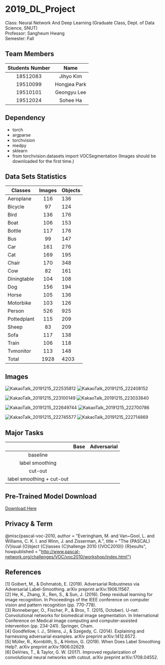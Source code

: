 # 2019_DL_Project

Class: Neural Network And Deep Learning (Graduate Class, Dept. of Data Science, SNUT) \
Professor: Sangheum Hwang \
Semester: Fall 

## Team Members

| Students Number | Name |
| :------: | :------: |
| 18512083 | Jihyo Kim | 
| 19510099 | Hongjea Park | 
| 19510101 | Geongyu Lee | 
| 19512024 | Sohee Ha |


## Dependency 

- torch 
- argparse
- torchvision
- medpy
- sklearn
- from torchvision.datasets import VOCSegmentation (Images should be downloaded for the first time.)


## Data Sets Statistics 

| Classes | Images | Objects |
| -------- | :------: | --------- |
| Aeroplane | 116 | 136 |
| Bicycle | 97 | 124 |
| Bird | 136 | 176 |
| Boat | 106 | 153 |
| Bottle | 117 | 176 |
| Bus | 99 | 147 |
| Car | 161 | 276 |
| Cat | 169 | 195 |
| Chair | 170 | 348 |
| Cow | 82 | 161 |
| Diningtable | 104 | 108 |
| Dog | 156 | 194 |
| Horse | 105 | 136 |
| Motorbike | 103 | 126 |
| Person | 526 | 925 |
| Pottedplant | 115 | 209 |
| Sheep | 83 | 209 |
| Sofa | 117 | 138 |
| Train | 106 | 118 |
| Tvmonitor | 113 | 148 |
| Total | 1928 | 4203 |

## Images 

![KakaoTalk_20191215_222535812](https://user-images.githubusercontent.com/37532168/70934552-82781800-2081-11ea-919a-f4cb68f4bd20.jpg)
![KakaoTalk_20191215_222408152](https://user-images.githubusercontent.com/37532168/70934553-82781800-2081-11ea-8958-556c1363ecc9.png)


![KakaoTalk_20191215_223100149](https://user-images.githubusercontent.com/37532168/70934576-8c9a1680-2081-11ea-8de0-616d62fc5bf7.jpg)
![KakaoTalk_20191215_223033640](https://user-images.githubusercontent.com/37532168/70934582-8d32ad00-2081-11ea-9a81-1de3980ae7c3.png)


![KakaoTalk_20191215_222649744](https://user-images.githubusercontent.com/37532168/70934577-8c9a1680-2081-11ea-8de1-ce9ef3bc90b4.jpg)
![KakaoTalk_20191215_222700786](https://user-images.githubusercontent.com/37532168/70934578-8c9a1680-2081-11ea-8ec1-7ba6de149dad.png)


![KakaoTalk_20191215_222745577](https://user-images.githubusercontent.com/37532168/70934581-8d32ad00-2081-11ea-9171-6c8ccf99c1d8.jpg)
![KakaoTalk_20191215_222714869](https://user-images.githubusercontent.com/37532168/70934579-8c9a1680-2081-11ea-91b3-17e1e07b3867.png)


## Major Tasks

| 	 | Base | Adversarial |
| :------: | :------: | :------: |
| baseline |  		 |   		 | 
| label smoothing | 		 |   		 | 
| cut-out | 		 |   		 | 
| label smoothing + cut-out | 		 |  		 | 


## Pre-Trained Model Download 

[Download Here](https://drive.google.com/drive/folders/18dD_dwOiHBItlqZpaBVh9C0YLx2B6mwO?usp=sharing)




## Privacy & Term 

@misc{pascal-voc-2010,
	author = "Everingham, M. and Van~Gool, L. and Williams, C. K. I. and Winn, J. and Zisserman, A.",
	title = "The {PASCAL} {V}isual {O}bject {C}lasses {C}hallenge 2010 {(VOC2010)} {R}esults",
	howpublished = "http://www.pascal-network.org/challenges/VOC/voc2010/workshop/index.html"}
	
	
## References

[1] Goibert, M., & Dohmatob, E. (2019). Adversarial Robustness via Adversarial Label-Smoothing. arXiv preprint arXiv:1906.11567. \
[2] He, K., Zhang, X., Ren, S., & Sun, J. (2016). Deep residual learning for image recognition. In Proceedings of the IEEE conference on computer vision and pattern recognition (pp. 770-778). \
[3] Ronneberger, O., Fischer, P., & Brox, T. (2015, October). U-net: Convolutional networks for biomedical image segmentation. In International Conference on Medical image computing and computer-assisted intervention (pp. 234-241). Springer, Cham. \
[4] Goodfellow, I. J., Shlens, J., & Szegedy, C. (2014). Explaining and harnessing adversarial examples. arXiv preprint arXiv:1412.6572. \
[5] Müller, R., Kornblith, S., & Hinton, G. (2019). When Does Label Smoothing Help?. arXiv preprint arXiv:1906.02629. \
[6] DeVries, T., & Taylor, G. W. (2017). Improved regularization of convolutional neural networks with cutout. arXiv preprint arXiv:1708.04552.  





